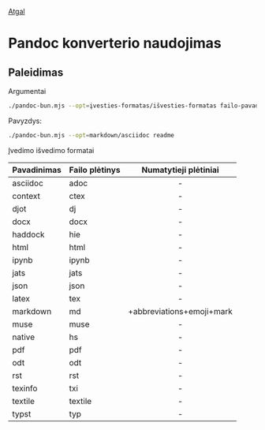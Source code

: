 [Atgal](../readme.md)

# Pandoc konverterio naudojimas

## Paleidimas

Argumentai

```bash
./pandoc-bun.mjs --opt=įvesties-formatas/išvesties-formatas failo-pavadinimas-be-plėtinio
```

Pavyzdys:

```bash
./pandoc-bun.mjs --opt=markdown/asciidoc readme
```

Įvedimo išvedimo formatai

| Pavadinimas | Failo plėtinys | Numatytieji plėtiniai |
| -- | -- | :--: |
| asciidoc | adoc | - |
| context | ctex  | - |
| djot | dj  | - |
| docx | docx  | - |
| haddock | hie  | - |
| html | html  | - |
| ipynb | ipynb  | - |
| jats | jats  | - |
| json | json  | - |
| latex | tex  | - |
| markdown | md | +abbreviations+emoji+mark |
| muse | muse  | - |
| native | hs  | - |
| pdf | pdf  | - |
| odt | odt  | - |
| rst | rst  | - |
| texinfo | txi  | - |
| textile | textile  | - |
| typst | typ  | - |
